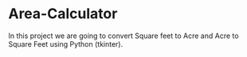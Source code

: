 # Area-Calculator
In this project we are going to convert Square feet to Acre and Acre to Square Feet using Python (tkinter).

